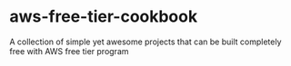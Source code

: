 # aws-free-tier-cookbook
A collection of simple yet awesome projects that can be built completely free with AWS free tier program
